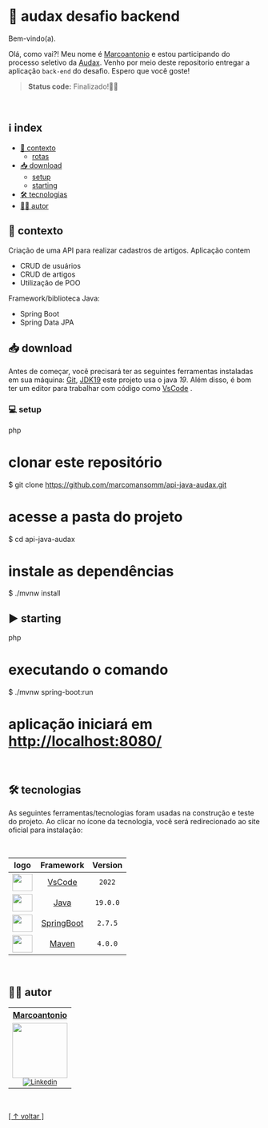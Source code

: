 # 🚀 audax desafio backend

Bem-vindo(a).

Olá, como vai?! Meu nome é [Marcoantonio](https://www.linkedin.com/in/marcoantoniomanso/) e estou participando do processo seletivo da [Audax](https://audax.mobi).
Venho por meio deste repositorio entregar a aplicação `back-end` do desafio. Espero que você goste!

> <b>Status code:</b> Finalizado!💜🚀

<br>

## ℹ index

-   [🧠 contexto](#-contexto)
      - [rotas](#-rotas-implementadas)
-   [📥 download](#-download)
    -   [setup](#-setup)
    -   [starting](#-starting)
-   [🛠 tecnologias](#-tecnologias)
-   [✍🏼 autor](#-autor)

## 🧠 contexto
Criação de uma API para realizar cadastros de artigos. Aplicação contem

- CRUD de usuários
- CRUD de artigos
- Utilização de POO

Framework/biblioteca Java:
- Spring Boot
- Spring Data JPA

## 📥 download

Antes de começar, você precisará ter as seguintes ferramentas instaladas em sua máquina:
[Git](https://git-scm.com), [JDK19](https://www.oracle.com/java/technologies/downloads/) este projeto usa o java *19*. Além disso, é bom ter um editor para trabalhar com código como [VsCode](https://www.jetbrains.com/idea/)  .

### 💻 setup

php
# clonar este repositório
$ git clone https://github.com/marcomansomm/api-java-audax.git

# acesse a pasta do projeto
$ cd api-java-audax

# instale as dependências
$ ./mvnw install


## ▶ starting

php
# executando o comando
$ ./mvnw spring-boot:run

# aplicação iniciará em <http://localhost:8080/>


<br>

## 🛠 tecnologias

As seguintes ferramentas/tecnologias foram usadas na construção e teste do projeto. Ao clicar no ícone da tecnologia, você será redirecionado ao site oficial para instalação:

<br>

|                                   logo                                     |                       Framework                       | Version  |
| :------------------------------------------------------------------------: |:-----------------------------------------------------:|:--------:|
| <img height="35" width="40" src="https://skillicons.dev/icons?i=vscode">   |     [VsCode](https://code.visualstudio.com)           |  `2022`  |
| <img height="35" width="40" src="https://skillicons.dev/icons?i=java">     |          [Java](https://www.java.com/pt-BR/)          | `19.0.0` |
| <img height="35" width="40" src="https://skillicons.dev/icons?i=spring">   |        [SpringBoot](https://start.spring.io/)         | `2.7.5`  |
| <img height="35" width="40" src="https://skillicons.dev/icons?i=maven">    |           [Maven](https://maven.apache.org)           | `4.0.0`  |

<br>

## ✍🏼 autor

<table>
  <tr>
   <tr align=center>
        <th><a href="https://github.com/marcomansomm"><strong> Marcoantonio  </strong><a></th>
  </tr>
    <td align="center">
      <a href="https://github.com/marcomansomm">
        <img src="https://avatars.githubusercontent.com/u/83654329?v=4" height="110" width="110"/></a><br>
        <sub>
            <a href="https://www.linkedin.com/in/marcoantoniomanso/" target="_blank" rel="noreferrer" rel="noopener">
              <img src="https://img.shields.io/badge/LinkedIn-0077B5?style=for-the-badge&logo=linkedin&logoColor=white" alt="Linkedin"/>
            </a></br>
          </div>
        </sub>
    </td>
</table>

<br>

[[ ↑ voltar ]](#-audax-desafio-backend)